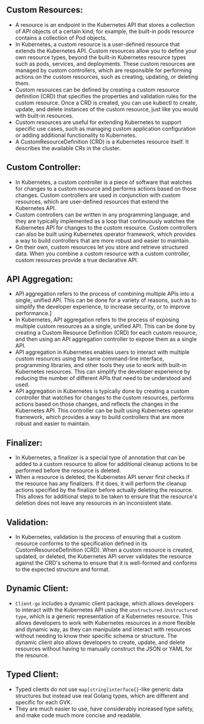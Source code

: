 ## Custom Resources:
- A resource is an endpoint in the Kubernetes API that stores a collection of API objects of a certain kind; for example, the built-in pods resource contains a collection of Pod objects.
- In Kubernetes, a custom resource is a user-defined resource that extends the Kubernetes API. Custom resources allow you to define your own resource types, beyond the built-in Kubernetes resource types such as pods, services, and deployments. These custom resources are managed by custom controllers, which are responsible for performing actions on the custom resources, such as creating, updating, or deleting them.
- Custom resources can be defined by creating a custom resource definition (CRD) that specifies the properties and validation rules for the custom resource. Once a CRD is created, you can use kubectl to create, update, and delete instances of the custom resource, just like you would with built-in resources.
- Custom resources are useful for extending Kubernetes to support specific use cases, such as managing custom application configuration or adding additional functionality to Kubernetes.
- A CustomResourceDefinition (CRD) is a Kubernetes resource itself. It
describes the available CRs in the cluster.

## Custom Controller:
- In Kubernetes, a custom controller is a piece of software that watches for changes to a custom resource and performs actions based on those changes. Custom controllers are used in conjunction with custom resources, which are user-defined resources that extend the Kubernetes API.
- Custom controllers can be written in any programming language, and they are typically implemented as a loop that continuously watches the Kubernetes API for changes to the custom resource. Custom controllers can also be built using Kubernetes operator framework, which provides a way to build controllers that are more robust and easier to maintain.
- On their own, custom resources let you store and retrieve structured data. When you combine a custom resource with a custom controller, custom resources provide a true declarative API.

## API Aggregation:
- API aggregation refers to the process of combining multiple APIs into a single, unified API. This can be done for a variety of reasons, such as to simplify the developer experience, to increase security, or to improve performance.]
- In Kubernetes, API aggregation refers to the process of exposing multiple custom resources as a single, unified API. This can be done by creating a Custom Resource Definition (CRD) for each custom resource, and then using an API aggregation controller to expose them as a single API.
- API aggregation in Kubernetes enables users to interact with multiple custom resources using the same command-line interface, programming libraries, and other tools they use to work with built-in Kubernetes resources. This can simplify the developer experience by reducing the number of different APIs that need to be understood and used.
- API aggregation in Kubernetes is typically done by creating a custom controller that watches for changes to the custom resources, performs actions based on those changes, and reflects the changes in the Kubernetes API. This controller can be built using Kubernetes operator framework, which provides a way to build controllers that are more robust and easier to maintain.

## Finalizer:
- In Kubernetes, a finalizer is a special type of annotation that can be added to a custom resource to allow for additional cleanup actions to be performed before the resource is deleted.
- When a resource is deleted, the Kubernetes API server first checks if the resource has any finalizers. If it does, it will perform the cleanup actions specified by the finalizer before actually deleting the resource. This allows for additional steps to be taken to ensure that the resource's deletion does not leave any resources in an inconsistent state.

## Validation:
- In Kubernetes, validation is the process of ensuring that a custom resource conforms to the specification defined in its CustomResourceDefinition (CRD). When a custom resource is created, updated, or deleted, the Kubernetes API server validates the resource against the CRD's schema to ensure that it is well-formed and conforms to the expected structure and format.


## Dynamic Client:
- ``Client-go`` includes a dynamic client package, which allows developers to interact with the Kubernetes API using the ``unstructured.Unstructured type``, which is a generic representation of a Kubernetes resource. This allows developers to work with Kubernetes resources in a more flexible and dynamic way, as they can manipulate and interact with resources without needing to know their specific schema or structure. The dynamic client also allows developers to create, update, and delete resources without having to manually construct the JSON or YAML for the resource.

## Typed Client:
- Typed clients do not use ``map[string]interface{}``-like generic data structures but instead use real Golang types, which are different and specific for each GVK.
- They are much easier to use, have considerably increased type safety, and make code much more concise and readable.